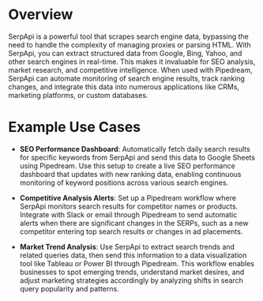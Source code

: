 # Overview

SerpApi is a powerful tool that scrapes search engine data, bypassing the need to handle the complexity of managing proxies or parsing HTML. With SerpApi, you can extract structured data from Google, Bing, Yahoo, and other search engines in real-time. This makes it invaluable for SEO analysis, market research, and competitive intelligence. When used with Pipedream, SerpApi can automate monitoring of search engine results, track ranking changes, and integrate this data into numerous applications like CRMs, marketing platforms, or custom databases.

# Example Use Cases

- **SEO Performance Dashboard**: Automatically fetch daily search results for specific keywords from SerpApi and send this data to Google Sheets using Pipedream. Use this setup to create a live SEO performance dashboard that updates with new ranking data, enabling continuous monitoring of keyword positions across various search engines.

- **Competitive Analysis Alerts**: Set up a Pipedream workflow where SerpApi monitors search results for competitor names or products. Integrate with Slack or email through Pipedream to send automatic alerts when there are significant changes in the SERPs, such as a new competitor entering top search results or changes in ad placements.

- **Market Trend Analysis**: Use SerpApi to extract search trends and related queries data, then send this information to a data visualization tool like Tableau or Power BI through Pipedream. This workflow enables businesses to spot emerging trends, understand market desires, and adjust marketing strategies accordingly by analyzing shifts in search query popularity and patterns.
